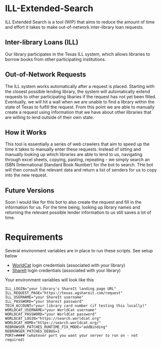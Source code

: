 # ILL-Extended-Search
ILL Extended Search is a tool (WIP) that aims to reduce the amount of time and effort it takes to make out-of-network inter-library loan requests.

## Inter-library Loans (ILL)
Our library participates in the Texas ILL system, which allows libraries to borrow books from other participating institutions.

## Out-of-Network Requests
The ILL system works automatically after a request is placed. Starting with the closest possible lending library, the system will automatically extend requests to other participating libaries if the request has not yet been filled. Eventually, we will hit a wall when we are unable to find a library within the state of Texas to fulfill the request. From this point we are able to manually create a request using information that we have about other libraries that are willing to lend outside of their own state.

## How it Works
This tool is essentially a series of web crawlers that aim to speed up the time it takes to manually enter these requests. Instead of sitting and manually looking up which libraries are able to lend to us, navigating through excel sheets, copying, pasting, repeating - we simply search an ISBN (International Standard Book Number) for the bot to search. THe bot will then consult the relevant data and return a list of senders for us to copy into the new request.

## Future Versions
Soon I would like for this bot to also create the request and fill in the information for us. For the time being, looking up library names and returning the relevant possible lender information to us still saves a lot of time.


# Requirements
Several environment variables are in place to run these scripts. See setup below

- [WorldCat](https://search.worldcat.org/) login credentials (associated with your library)
- [ShareIt](https://texas.agshareit.com/home?cid=texas&lid=texas) login credentials (associated with your library)

Your environment variables will look like this

```
ILL_LOGIN="your library's ShareIt landing page URL"
ILL_REQUEST_PAGE="https://texas.agshareit.com/request"
ILL_USERNAME="your ShareIt username"
ILL_PASSWORD="your Shareit password"
TECH_ACCOUNT="your library card number (if testing this locally)"
WORLDCAT_USERNAME="your WorldCat username"
WORLDCAT_PASSWORD="your WorldCat password"
WORLDCAT_LOGIN="https://search.worldcat.org"
WORLDCAT_HOME="https://search.worldcat.org/"
REBROWSER_PATCHES_RUNTIME_FIX_MODE="addBinding"
REBROWSER_PATCHES_DEBUG=1
PORT=#### (whatever port you want your server to run on - not required)
```
